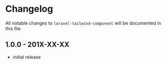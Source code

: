 # Changelog

All notable changes to `laravel-tailwind-component` will be documented in this file

## 1.0.0 - 201X-XX-XX

- initial release

